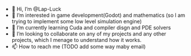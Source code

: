 - 👋 Hi, I’m @Lap-Luck
- 👀 I’m interested in game development(Godot) and mathematics (so l am trying to implement some low level simulation engine)
- 🌱 I’m currently learning Cuda and compiler disgn and PDE solvers
- 💞️ I’m looking to collaborate on any of my projects and any other projects, which I menage to understand how it works.
- 📫 How to reach me (TODO add some way maby email)

<!---
Lap-Luck/Lap-Luck is a ✨ special ✨ repository because its `README.md` (this file) appears on your GitHub profile.
You can click the Preview link to take a look at your changes.
--->
